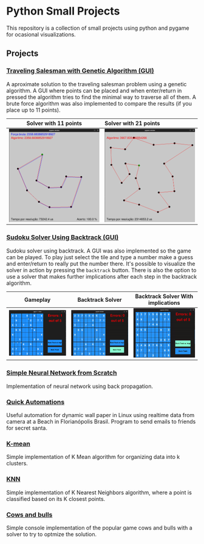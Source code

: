 # Python Small Projects

This repository is a collection of small projects using python and 
pygame for ocasional visualizations.

## Projects

### [Traveling Salesman with Genetic Algorithm (GUI)](Genetic_Algorithm)

A aproximate solution to the traveling salesman problem using a genetic algorithm.
A GUI where points can be placed and when enter/return in pressed the algorithm tries 
to find the minimal way to traverse all of them. A brute force algorithm was also implemented
to compare the results (if you place up to 11 points).

| Solver with 11 points | Solver with 21 points |
|:---------------------:|:----------------------|
|  ![](images/ts1.png)  | ![](images/ts2.png)   |



### [Sudoku Solver Using Backtrack (GUI)](sudoku_backtrack)

Sudoku solver using backtrack. A GUI was also implemented so the game can
be played. To play just select the tile and type a number make a guess and
enter/return to really put the number there. It's possible to visualize the solver in action by pressing
the `backtrack` button. There is also the option to use a solver that makes 
further implications after each step in the backtrack algorithm.

|                        Gameplay                        |        Backtrack Solver         |  Backtrack Solver With implications  |
|:------------------------------------------------------:|:-------------------------------:|:------------------------------------:|
| <img src="images/img.png" alt="drawing" width="600"/>  | ![gif1](images/sudoku_back.gif) | ![gif1](images/sudoku_backwImpl.gif) |

### [Simple Neural Network from Scratch](NeuralNetwork)

Implementation of neural network using back propagation.

### [Quick Automations](Simple_automations)

Useful automation for dynamic wall paper in Linux using realtime data
from camera at a Beach in Florianópolis Brasil. Program to send emails
to friends for secret santa.

### [K-mean](K-mean)

Simple implementation of K Mean algorithm for organizing data into k 
clusters.

### [KNN](KNN)

Simple implementation of K Nearest Neighbors algorithm, where a point
is classified based on its K closest points.

### [Cows and bulls](Cows_and_Bulls)

Simple console implementation of the popular game cows and bulls with a
solver to try to optmize the solution.